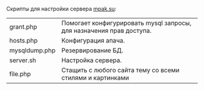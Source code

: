 Скрипты для настройки сервера <a href="https://github.com/mpak2/mpak.su" target="_blank">mpak.su</a>: <br/>
<table>
<tr>
  <td>
    grant.php	
  </td>
  <td>
    Помогает конфигурировать mysql запросы, для назначения прав доступа.
  </td>
<tr>
<tr>
  <td>
    hosts.php	
  </td>
  <td>
    Конфигурация апача.
  </td>
<tr>
<tr>
  <td>
    mysqldump.php	
  </td>
  <td>
    Резервирование БД.
  </td>
<tr>
<tr>
  <td>
    server.sh
  </td>
  <td>
    Настройка сервера.
  </td>
<tr>
<tr>
  <td>
    file.php
  </td>
  <td>
    Стащить с любого сайта тему со всеми стилями и картинками 
  </td>
<tr>
</table>
